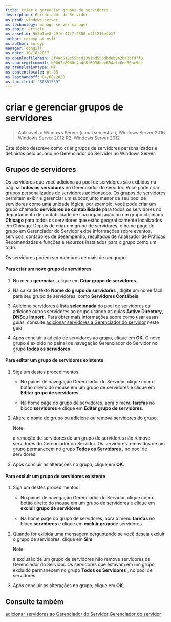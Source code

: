 ```yaml
---
title: criar e gerenciar grupos de servidores
description: Gerenciador do Servidor
ms.prod: windows-server
ms.technology: manage-server-manager
ms.topic: article
ms.assetid: 9d5b1be8-49fd-4ff7-9580-e4ff21fe4b17
author: coreyp-at-msft
ms.author: coreyp
manager: dongill
ms.date: 10/16/2017
ms.openlocfilehash: 2f4ad512c55bcd1391ad55bdbdeb9a2ba3bfd7f0
ms.sourcegitcommit: b00d7c8968c4adc8f699dbee694afe6ed36bc9de
ms.translationtype: MT
ms.contentlocale: pt-BR
ms.lasthandoff: 04/08/2020
ms.locfileid: "80851539"
---
```

# <a name="create-and-manage-server-groups"></a>criar e gerenciar grupos de servidores

>Aplicável a: Windows Server (canal semestral), Windows Server 2016, Windows Server 2012 R2, Windows Server 2012

Este tópico descreve como criar grupos de servidores personalizados e definidos pelo usuário no Gerenciador do Servidor no Windows Server.

## <a name="server-groups"></a><a name=BKMK_groups></a>Grupos de servidores
Os servidores que você adiciona ao pool de servidores são exibidos na página **todos os servidores** no Gerenciador do servidor. Você pode criar grupos personalizados de servidores adicionados. Os grupos de servidores permitem exibir e gerenciar um subconjunto menor de seu pool de servidores como uma unidade lógica; por exemplo, você pode criar um grupo chamado **servidores de contabilidade** para todos os servidores no departamento de contabilidade de sua organização ou um grupo chamado **Chicago** para todos os servidores que estão geograficamente localizados em Chicago. Depois de criar um grupo de servidores, o home page do grupo em Gerenciador do Servidor exibe informações sobre eventos, serviços, contadores de desempenho, resultados de Analisador de Práticas Recomendadas e funções e recursos instalados para o grupo como um todo.

Os servidores podem ser membros de mais de um grupo.

#### <a name="to-create-a-new-server-group"></a>Para criar um novo grupo de servidores

1.  No menu **gerenciar** , clique em **Criar grupo de servidores**.

2.  Na caixa de texto **Nome do grupo de servidores** , digite um nome fácil para seu grupo de servidores, como **Servidores Contábeis**.

3.  Adicione servidores à lista **selecionada** do pool de servidores ou adicione outros servidores ao grupo usando as guias **Active Directory**, **DNS**ou **Import** . Para obter mais informações sobre como usar essas guias, consulte [adicionar servidores a Gerenciador do servidor](add-servers-to-server-manager.md) neste guia.

4.  Após concluir a adição de servidores ao grupo, clique em **OK**. O novo grupo é exibido no painel de navegação Gerenciador do Servidor no grupo **todos os servidores** .

#### <a name="to-edit-an-existing-server-group"></a>Para editar um grupo de servidores existente

1.  Siga um destes procedimentos.

    -   No painel de navegação Gerenciador do Servidor, clique com o botão direito do mouse em um grupo de servidores e clique em **Editar grupo de servidores**.

    -   Na home page do grupo de servidores, abra o menu **tarefas** no bloco **servidores** e clique em **Editar grupo de servidores**.

2.  Altere o nome do grupo ou adicione ou remova servidores do grupo.

    > [!NOTE]
    > a remoção de servidores de um grupo de servidores não remove servidores do Gerenciador do Servidor. Os servidores removidos de um grupo permanecem no grupo **Todos os Servidores** , no pool de servidores.

3.  Após concluir as alterações no grupo, clique em **OK**.

#### <a name="to-delete-an-existing-server-group"></a>Para excluir um grupo de servidores existente

1.  Siga um destes procedimentos.

    -   No painel de navegação Gerenciador do Servidor, clique com o botão direito do mouse em um grupo de servidores e clique em **excluir grupo de servidores**.

    -   Na home page do grupo de servidores, abra o menu **tarefas** no bloco **servidores** e clique em **excluir grupo**de servidores.

2.  Quando for exibida uma mensagem perguntando se você deseja excluir o grupo de servidores, clique em **Sim**.

    > [!NOTE]
    > a exclusão de um grupo de servidores não remove servidores de Gerenciador do Servidor. Os servidores que estavam em um grupo excluído permanecem no grupo **Todos os Servidores** , no pool de servidores.

3.  Após concluir as alterações no grupo, clique em **OK**.

## <a name="see-also"></a>Consulte também
[adicionar servidores ao Gerenciador do Servidor](add-servers-to-server-manager.md)
[Gerenciador do servidor](server-manager.md)



